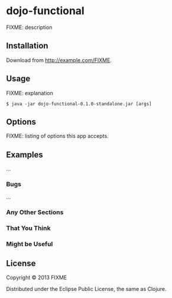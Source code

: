 # dojo-functional

FIXME: description

## Installation

Download from http://example.com/FIXME.

## Usage

FIXME: explanation

    $ java -jar dojo-functional-0.1.0-standalone.jar [args]

## Options

FIXME: listing of options this app accepts.

## Examples

...

### Bugs

...

### Any Other Sections
### That You Think
### Might be Useful

## License

Copyright © 2013 FIXME

Distributed under the Eclipse Public License, the same as Clojure.
